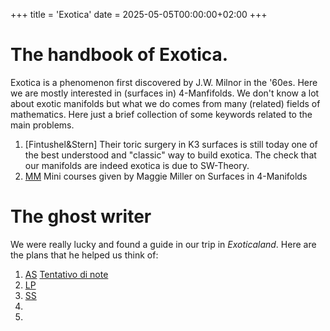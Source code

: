 +++
title = 'Exotica'
date = 2025-05-05T00:00:00+02:00
+++

# The handbook of Exotica.

Exotica is a phenomenon first discovered by J.W. Milnor in the '60es. Here we are mostly interested in (surfaces in) 4-Manfifolds. We don't know a lot about exotic manifolds but what we do comes from many (related) fields of mathematics. Here just a brief collection of some keywords related to the main problems. 

1. [Fintushel&Stern] Their toric surgery in K3 surfaces is still today one of the best understood and "classic" way to build exotica. The check that our manifolds are indeed exotica is due to SW-Theory.
2. [MM](https://www.youtube.com/watch?v=8zjgmEpMyT0&t=25s) Mini courses given by Maggie Miller on Surfaces in 4-Manifolds

# The ghost writer

We were really lucky and found a guide in our trip in *Exoticaland*. Here are the plans that he helped us think of: 

1. [AS](https://www.youtube.com/watch?v=p60ZAqxHq2M) [Tentativo di note](/static/files/AS_SIMONS.pdf)
2. [LP](https://www.youtube.com/watch?v=B83yIIaTq_s)
3. [SS]()
4. 
5. 